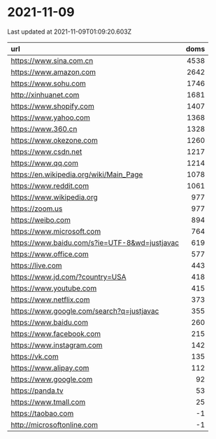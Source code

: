 # 2021-11-09

<!-- BEGIN -->
Last updated at 2021-11-09T01:09:20.603Z

url | doms
:- | -:
https://www.sina.com.cn | 4538
https://www.amazon.com | 2642
https://www.sohu.com | 1746
http://xinhuanet.com | 1681
https://www.shopify.com | 1407
https://www.yahoo.com | 1368
https://www.360.cn | 1328
https://www.okezone.com | 1260
https://www.csdn.net | 1217
https://www.qq.com | 1214
https://en.wikipedia.org/wiki/Main_Page | 1078
https://www.reddit.com | 1061
https://www.wikipedia.org | 977
https://zoom.us | 977
https://weibo.com | 894
https://www.microsoft.com | 764
https://www.baidu.com/s?ie=UTF-8&wd=justjavac | 619
https://www.office.com | 577
https://live.com | 443
https://www.jd.com/?country=USA | 418
https://www.youtube.com | 415
https://www.netflix.com | 373
https://www.google.com/search?q=justjavac | 355
https://www.baidu.com | 260
https://www.facebook.com | 215
https://www.instagram.com | 142
https://vk.com | 135
https://www.alipay.com | 112
https://www.google.com | 92
https://panda.tv | 53
https://www.tmall.com | 25
https://taobao.com | -1
http://microsoftonline.com | -1
<!-- END -->

